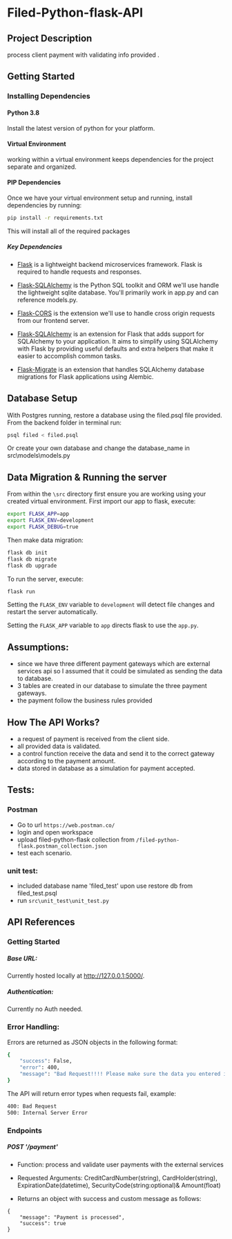 # Filed-Python-flask-API

## Project Description
process client payment with validating info provided .

## Getting Started

### Installing Dependencies

#### Python 3.8

Install the latest version of python for your platform.

#### Virtual Environment

working within a virtual environment keeps dependencies for the project separate and organized.

#### PIP Dependencies

Once we have your virtual environment setup and running, install dependencies by running:
```bash
pip install -r requirements.txt
```

This will install all of the required packages
##### Key Dependencies

- [Flask](http://flask.pocoo.org/)  is a lightweight backend microservices framework. Flask is required to handle requests and responses.

- [Flask-SQLAlchemy](https://www.sqlalchemy.org/) is the Python SQL toolkit and ORM we'll use handle the lightweight sqlite database. You'll primarily work in app.py and can reference models.py. 

- [Flask-CORS](https://flask-cors.readthedocs.io/en/latest/#) is the extension we'll use to handle cross origin requests from our frontend server. 
- [Flask-SQLAlchemy](https://pypi.org/project/Flask-SQLAlchemy/) is an extension for Flask that adds support for SQLAlchemy to your application. It aims to simplify using SQLAlchemy with Flask by providing useful defaults and extra helpers that make it easier to accomplish common tasks.
- [Flask-Migrate](https://flask-migrate.readthedocs.io/en/latest/)  is an extension that handles SQLAlchemy database migrations for Flask applications using Alembic. 

## Database Setup
With Postgres running, restore a database using the filed.psql file provided. From the backend folder in terminal run:
```bash
psql filed < filed.psql
```
Or create your own database and change the database_name in src\models\models.py 

## Data Migration & Running the server

From within the `\src` directory first ensure you are working using your created virtual environment.
First import our app to flask, execute:
```bash
export FLASK_APP=app
export FLASK_ENV=development
export FLASK_DEBUG=true
```
Then make data migration:
```bash
flask db init
flask db migrate
flask db upgrade
```
To run the server, execute:

```bash
flask run
```

Setting the `FLASK_ENV` variable to `development` will detect file changes and restart the server automatically.

Setting the `FLASK_APP` variable to `app` directs flask to use the `app.py`.

## Assumptions:
- since we have three different payment gateways which are external services api so I assumed that it could be simulated as sending the data to database.
- 3 tables are created in our database to simulate the three payment gateways.
- the payment follow the business rules provided
## How The API Works?
- a request of payment is received from the client side.
- all provided data is validated.
- a control function receive the data and send it to the correct gateway according to the payment amount.
- data stored in database as a simulation for payment accepted.
## Tests:
### Postman
- Go to url `https://web.postman.co/`
- login and open workspace
- upload filed-python-flask collection from `/filed-python-flask.postman_collection.json`
- test each scenario.
### unit test:
- included database name 'filed_test' upon use restore db from filed_test.psql
- run `src\unit_test\unit_test.py`
## API References

### Getting Started

##### Base URL: 
Currently hosted locally at http://127.0.0.1:5000/.

##### Authentication: 
Currently no Auth needed.

### Error Handling:

Errors are returned as JSON objects in the following format:
```bash
{
    "success": False,
    "error": 400,
    "message": "Bad Request!!!! Please make sure the data you entered is correct"
}
```
The API will return error types when requests fail, example:
```bash
400: Bad Request
500: Internal Server Error
```
### Endpoints
##### POST '/payment'

- Function: process and validate user payments with the external services
- Requested Arguments: CreditCardNumber(string), CardHolder(string), ExpirationDate(datetime), SecurityCode(string:optional)& Amount(float)

- Returns an object with success and custom message as follows:
```
{
    "message": "Payment is processed",
    "success": true
}
```


